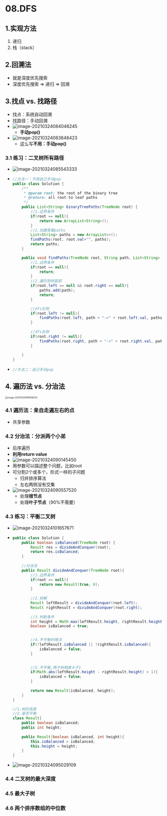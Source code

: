 # 08.DFS

## 1.实现方法

1. 递归
2. 栈（stack）

## 2.回溯法

- 就是深度优先搜索
- 深度优先搜索 => 递归 => 回溯

## 3.找点 vs. 找路径

* 找点：系统自动回溯
* 找路径：手动回溯
* ![image-20210324084046245](https://raw.githubusercontent.com/TWDH/Leetcode-From-Zero/pictures/img/image-20210324084046245.png)
  * **手动pop()**
* ![image-20210324083848423](https://raw.githubusercontent.com/TWDH/Leetcode-From-Zero/pictures/img/image-20210324083848423.png)
  * 这么写**不用：手动pop()**

### 3.1 练习：二叉树所有路径

* ![image-20210324085543333](https://raw.githubusercontent.com/TWDH/Leetcode-From-Zero/pictures/img/image-20210324085543333.png)

* ```java
  //方法一：不用自己手动pop
  public class Solution {
      /**
       * @param root: the root of the binary tree
       * @return: all root-to-leaf paths
       */
      public List<String> binaryTreePaths(TreeNode root) {
          //1.边界条件
          if(root == null){
              return new ArrayList<String>();
          }
          //2.创建答案paths
          List<String> paths = new ArrayList<>();
          findPaths(root, root.val+"", paths);
          return paths;
      }
  
      public void findPaths(TreeNode root, String path, List<String> paths){
          //1.边界条件
          if(root == null){
              return;
          }
          //2.遍历到树底部
          if(root.left == null && root.right == null){
              paths.add(path);
              return;
          }
  
          //dfs左侧
          if(root.left != null){
              findPaths(root.left, path + "->" + root.left.val, paths);
          }
          
          //dfs右侧
          if(root.right != null){
              findPaths(root.right, path + "->" + root.right.val, paths);
          }
         
      }
  }
  ```

* ```java
  //方法二：自己手动pop
  ```

## 4. 遍历法 vs. 分治法

<img src="https://raw.githubusercontent.com/TWDH/Leetcode-From-Zero/pictures/img/image-20210324090938232.png" alt="image-20210324090938232" style="zoom:50%;" />

### 4.1 遍历法：亲自走遍左右的点

* 共享参数

### 4.2 分治法：分派两个小弟

* 后序遍历
* **利用return value**
* ![image-20210324090145450](https://raw.githubusercontent.com/TWDH/Leetcode-From-Zero/pictures/img/image-20210324090145450.png)
* 用参数可以描述整个问题，比如root
* 可分割2个或多个，形式一样的子问题
  * 归并排序算法
  * 左右两侧没有交集
* ![image-20210324090557520](https://raw.githubusercontent.com/TWDH/Leetcode-From-Zero/pictures/img/image-20210324090557520.png)
  * 处理**根节点**
  * 处理**叶子节点**（90%不需要）

### 4.3 练习：平衡二叉树

* ![image-20210324101657671](https://raw.githubusercontent.com/TWDH/Leetcode-From-Zero/pictures/img/image-20210324101657671.png)

* ```java
  public class Solution {
      public boolean isBalanced(TreeNode root) {
          Result res = divideAndConquer(root);
          return res.isBalanced;
      }
      
      //分治法
      public Result divideAndConquer(TreeNode root){
          //1.边界条件
          if(root == null){
              return new Result(true, 0);
          }
          
          //2.拆解
          Result leftResult = divideAndConquer(root.left);
          Result rightResult = divideAndConquer(root.right);
          
          //3.判断条件
          int height = Math.max(leftResult.height, rightResult.height) + 1;
          boolean isBalanced = true;
  
          
          //4.不平衡的情况
          if(!leftResult.isBalanced || !rightResult.isBalanced){
              isBalanced = false;
          }
  
          
          //5.不平衡,两子树相差大于1
          if(Math.abs(leftResult.height - rightResult.height) > 1){
              isBalanced = false;
          }
          
          return new Result(isBalanced, height);
      }
  }
  
  //1.树的高度
  //2.是否平衡
  class Result{
      public boolean isBalanced;
      public int height;
      
      public Result(boolean isBalanced, int height){
          this.isBalanced = isBalanced;
          this.height = height;
      }
  }
  ```

* ![image-20210324095029109](https://raw.githubusercontent.com/TWDH/Leetcode-From-Zero/pictures/img/image-20210324095029109.png)

### 4.4 二叉树的最大深度

### 4.5 最大子树

### 4.6 两个排序数组的中位数





